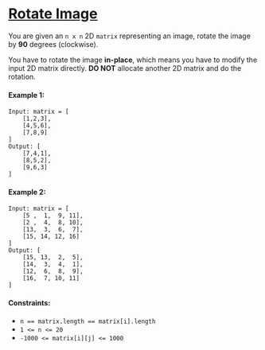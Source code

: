 # [Rotate Image](https://leetcode.com/explore/interview/card/top-interview-questions-easy/92/array/770/)
You are given an `n x n` 2D `matrix` representing an image, rotate the image by **90** degrees (clockwise).  
  
You have to rotate the image **in-place**, which means you have to modify the input 2D matrix directly. **DO NOT** allocate another 2D matrix and do the rotation.

#### Example 1:
```
Input: matrix = [
    [1,2,3],
    [4,5,6],
    [7,8,9]
]
Output: [
    [7,4,1],
    [8,5,2],
    [9,6,3]
]
```

#### Example 2:
```
Input: matrix = [
    [5 ,  1,  9, 11],
    [2 ,  4,  8, 10],
    [13,  3,  6,  7],
    [15, 14, 12, 16]
]
Output: [
    [15, 13,  2,  5],
    [14,  3,  4,  1],
    [12,  6,  8,  9],
    [16,  7, 10, 11]
]
```

#### Constraints:
- `n == matrix.length == matrix[i].length`
- `1 <= n <= 20`
- `-1000 <= matrix[i][j] <= 1000`
